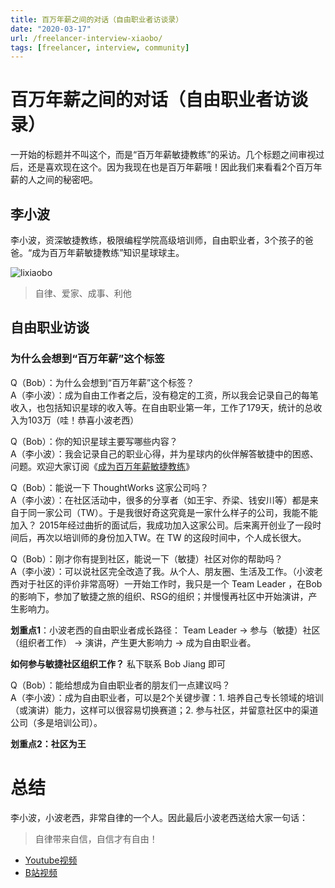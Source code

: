 ```yaml
---
title: 百万年薪之间的对话（自由职业者访谈录）
date: "2020-03-17"
url: /freelancer-interview-xiaobo/
tags: [freelancer, interview, community]
---
```


# 百万年薪之间的对话（自由职业者访谈录）

一开始的标题并不叫这个，而是“百万年薪敏捷教练”的采访。几个标题之间审视过后，还是喜欢现在这个。因为我现在也是百万年薪哦！因此我们来看看2个百万年薪的人之间的秘密吧。

## 李小波

李小波，资深敏捷教练，极限编程学院高级培训师，自由职业者，3个孩子的爸爸。“成为百万年薪敏捷教练”知识星球球主。

![lixiaobo](/images/lixiaobo.png)

> 自律、爱家、成事、利他

## 自由职业访谈

### 为什么会想到“百万年薪”这个标签

Q（Bob）：为什么会想到“百万年薪”这个标签？  
A（李小波）：成为自由工作者之后，没有稳定的工资，所以我会记录自己的每笔收入，也包括知识星球的收入等。在自由职业第一年，工作了179天，统计的总收入为103万（哇！恭喜小波老西）

Q（Bob）：你的知识星球主要写哪些内容？  
A（李小波）：我会记录自己的职业心得，并为星球内的伙伴解答敏捷中的困惑、问题。欢迎大家订阅《[成为百万年薪敏捷教练](https://wx.zsxq.com/dweb2/index/group/224224228411)》

Q（Bob）：能说一下 ThoughtWorks 这家公司吗？  
A（李小波）：在社区活动中，很多的分享者（如王宇、乔梁、钱安川等）都是来自于同一家公司（TW）。于是我很好奇这究竟是一家什么样子的公司，我能不能加入？ 2015年经过曲折的面试后，我成功加入这家公司。后来离开创业了一段时间后，再次以培训师的身份加入TW。在 TW 的这段时间中，个人成长很大。

Q（Bob）：刚才你有提到社区，能说一下（敏捷）社区对你的帮助吗？  
A（李小波）：可以说社区完全改造了我。从个人、朋友圈、生活及工作。（小波老西对于社区的评价非常高呀）一开始工作时，我只是一个 Team Leader ，在Bob的影响下，参加了敏捷之旅的组织、RSG的组织；并慢慢再社区中开始演讲，产生影响力。

**划重点1**：小波老西的自由职业者成长路径： Team Leader -> 参与（敏捷）社区（组织者工作） -> 演讲，产生更大影响力 -> 成为自由职业者。

**如何参与敏捷社区组织工作？** 私下联系 Bob Jiang 即可

Q（Bob）：能给想成为自由职业者的朋友们一点建议吗？  
A（李小波）：成为自由职业者，可以是2个关键步骤：1. 培养自己专长领域的培训（或演讲）能力，这样可以很容易切换赛道；2. 参与社区，并留意社区中的渠道公司（多是培训公司）。

**划重点2：社区为王**

# 总结

李小波，小波老西，非常自律的一个人。因此最后小波老西送给大家一句话：

> 自律带来自信，自信才有自由！


- [Youtube视频]()
- [B站视频]()